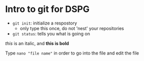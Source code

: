 # Intro to git for DSPG
- `git init`: initialize a respostory
	- only type this once, do not 'nest' your repositories
- `git status`: tells you what is going on

*this* is an italic, and **this is bold**

Type `nano "file name"` in order to go into the file and edit the file
